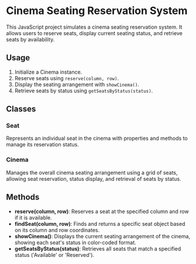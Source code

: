 # Cinema Seating Reservation System

This JavaScript project simulates a cinema seating reservation system. It allows users to reserve seats, display current seating status, and retrieve seats by availability.


## Usage

1. Initialize a Cinema instance.
2. Reserve seats using `reserve(column, row)`.
3. Display the seating arrangement with `showCinema()`.
4. Retrieve seats by status using `getSeatsByStatus(status)`.

## Classes

### Seat

Represents an individual seat in the cinema with properties and methods to manage its reservation status.

### Cinema

Manages the overall cinema seating arrangement using a grid of seats, allowing seat reservation, status display, and retrieval of seats by status.

## Methods

- **reserve(column, row)**: Reserves a seat at the specified column and row if it is available.
- **findSeat(column, row)**: Finds and returns a specific seat object based on its column and row coordinates.
- **showCinema()**: Displays the current seating arrangement of the cinema, showing each seat's status in color-coded format.
- **getSeatsByStatus(status)**: Retrieves all seats that match a specified status ('Available' or 'Reserved').

